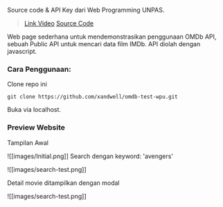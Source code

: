Source code & API Key dari Web Programming UNPAS.

> [Link Video](https://youtu.be/TvOFqREy7A8?si=fBQdRr7__TJae-kh)
> [Source Code](https://github.com/sandhikagalih/rest-api/tree/master/5.%20apa-itu-public-api/wpu-movie)

Web page sederhana untuk mendemonstrasikan penggunaan OMDb API, sebuah Public API untuk mencari data film IMDb. API diolah dengan javascript.

### Cara Penggunaan:

Clone repo ini
```
git clone https://github.com/xandwell/omdb-test-wpu.git
```

Buka via localhost.

### Preview Website

Tampilan Awal

![[images/Initial.png]]
Search dengan keyword: 'avengers'

![[images/search-test.png]]


Detail movie ditampilkan dengan modal

![[images/search-test.png]]